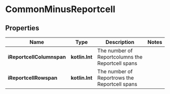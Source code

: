
# CommonMinusReportcell

## Properties
Name | Type | Description | Notes
------------ | ------------- | ------------- | -------------
**iReportcellColumnspan** | **kotlin.Int** | The number of Reportcolumns the Reportcell spans | 
**iReportcellRowspan** | **kotlin.Int** | The number of Reportrows the Reportcell spans | 



